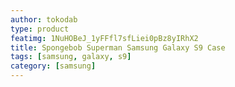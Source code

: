 ```yaml
---
author: tokodab
type: product
featimg: 1NuHOBeJ_1yFFfl7sfLiei0pBz8yIRhX2
title: Spongebob Superman Samsung Galaxy S9 Case
tags: [samsung, galaxy, s9]
category: [samsung]
---
```

